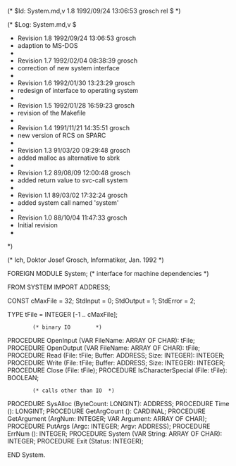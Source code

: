 (* $Id: System.md,v 1.8 1992/09/24 13:06:53 grosch rel $ *)

(* $Log: System.md,v $
 * Revision 1.8  1992/09/24  13:06:53  grosch
 * adaption to MS-DOS
 *
 * Revision 1.7  1992/02/04  08:38:39  grosch
 * correction of new system interface
 *
 * Revision 1.6  1992/01/30  13:23:29  grosch
 * redesign of interface to operating system
 *
 * Revision 1.5  1992/01/28  16:59:23  grosch
 * revision of the Makefile
 *
 * Revision 1.4  1991/11/21  14:35:51  grosch
 * new version of RCS on SPARC
 *
 * Revision 1.3  91/03/20  09:29:48  grosch
 * added malloc as alternative to sbrk
 * 
 * Revision 1.2  89/08/09  12:00:48  grosch
 * added return value to svc-call system
 * 
 * Revision 1.1  89/03/02  17:32:24  grosch
 * added system call named 'system'
 * 
 * Revision 1.0  88/10/04  11:47:33  grosch
 * Initial revision
 * 
 *)

(* Ich, Doktor Josef Grosch, Informatiker, Jan. 1992 *)

FOREIGN MODULE System;			(* interface for machine dependencies	*)

FROM SYSTEM	IMPORT ADDRESS;

CONST
   cMaxFile	= 32;
   StdInput	= 0;
   StdOutput	= 1;
   StdError	= 2;

TYPE tFile	= INTEGER [-1 .. cMaxFile];

			(* binary IO		*)

PROCEDURE OpenInput	(VAR FileName: ARRAY OF CHAR): tFile;
PROCEDURE OpenOutput	(VAR FileName: ARRAY OF CHAR): tFile;
PROCEDURE Read		(File: tFile; Buffer: ADDRESS; Size: INTEGER): INTEGER;
PROCEDURE Write		(File: tFile; Buffer: ADDRESS; Size: INTEGER): INTEGER;
PROCEDURE Close		(File: tFile);
PROCEDURE IsCharacterSpecial (File: tFile): BOOLEAN;

			(* calls other than IO	*)

PROCEDURE SysAlloc	(ByteCount: LONGINT): ADDRESS;
PROCEDURE Time		(): LONGINT;
PROCEDURE GetArgCount	(): CARDINAL;
PROCEDURE GetArgument	(ArgNum: INTEGER; VAR Argument: ARRAY OF CHAR);
PROCEDURE PutArgs	(Argc: INTEGER; Argv: ADDRESS);
PROCEDURE ErrNum	(): INTEGER;
PROCEDURE System	(VAR String: ARRAY OF CHAR): INTEGER;
PROCEDURE Exit		(Status: INTEGER);

END System.
